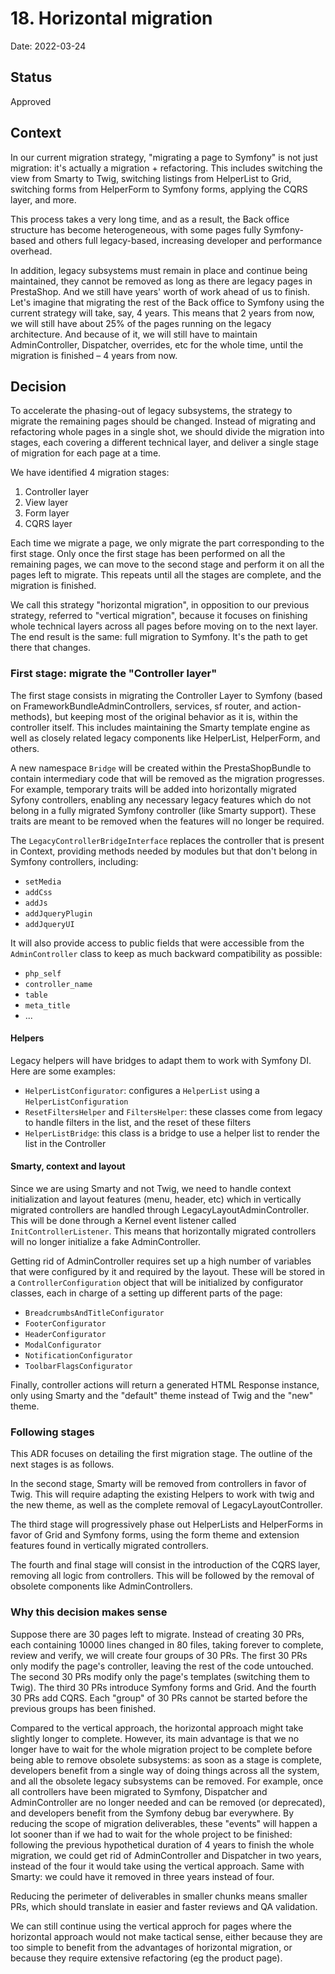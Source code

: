 # 18. Horizontal migration

Date: 2022-03-24

## Status

Approved

## Context

In our current migration strategy, "migrating a page to Symfony" is not just migration: it's actually a migration + refactoring. This includes switching the view from Smarty to Twig, switching listings from HelperList to Grid, switching forms from HelperForm to Symfony forms, applying the CQRS layer, and more. 

This process takes a very long time, and as a result, the Back office structure has become heterogeneous, with some pages fully Symfony-based and others full legacy-based, increasing developer and performance overhead. 

In addition, legacy subsystems must remain in place and continue being maintained, they cannot be removed as long as there are legacy pages in PrestaShop. And we still have years' worth of work ahead of us to finish. Let's imagine that migrating the rest of the Back office to Symfony using the current strategy will take, say, 4 years. This means that 2 years from now, we will still have about 25% of the pages running on the legacy architecture. And because of it, we will still have to maintain AdminController, Dispatcher, overrides, etc for the whole time, until the migration is finished – 4 years from now.

## Decision

To accelerate the phasing-out of legacy subsystems, the strategy to migrate the remaining pages should be changed. Instead of migrating and refactoring whole pages in a single shot, we should divide the migration into stages, each covering a different technical layer, and deliver a single stage of migration for each page at a time. 

We have identified 4 migration stages:

1. Controller layer
2. View layer
3. Form layer
4. CQRS layer

Each time we migrate a page, we only migrate the part corresponding to the first stage. Only once the first stage has been performed on all the remaining pages, we can move to the second stage and perform it on all the pages left to migrate. This repeats until all the stages are complete, and the migration is finished.

We call this strategy "horizontal migration", in opposition to our previous strategy, referred to "vertical migration", because it focuses on finishing whole technical layers across all pages before moving on to the next layer. The end result is the same: full migration to Symfony. It's the path to get there that changes.

### First stage: migrate the "Controller layer"

The first stage consists in migrating the Controller Layer to Symfony (based on FrameworkBundleAdminControllers, services, sf router, and action-methods), but keeping most of the original behavior as it is, within the controller itself. This includes maintaining the Smarty template engine as well as closely related legacy components like HelperList, HelperForm, and others. 

A new namespace `Bridge` will be created within the PrestaShopBundle to contain intermediary code that will be removed as the migration progresses. For example, temporary traits will be added into horizontally migrated Syfony controllers, enabling any necessary legacy features which do not belong in a fully migrated Symfony controller (like Smarty support). These traits are meant to be removed when the features will no longer be required.

The `LegacyControllerBridgeInterface` replaces the controller that is present in Context, providing methods needed by modules but that don't belong in Symfony controllers, including:

- `setMedia`
- `addCss`
- `addJs`
- `addJqueryPlugin`
- `addJqueryUI`

It will also provide access to public fields that were accessible from the `AdminController` class to keep as much backward compatibility as possible:

- `php_self`
- `controller_name`
- `table`
- `meta_title`
- ...

#### Helpers

Legacy helpers will have bridges to adapt them to work with Symfony DI. Here are some examples:

- `HelperListConfigurator`: configures a `HelperList` using a `HelperListConfiguration`
- `ResetFiltersHelper` and `FiltersHelper`: these classes come from legacy to handle filters in the list, and the reset of these filters
- `HelperListBridge`: this class is a bridge to use a helper list to render the list in the Controller

#### Smarty, context and layout

Since we are using Smarty and not Twig, we need to handle context initialization and layout features (menu, header, etc) which in vertically migrated controllers are handled through LegacyLayoutAdminController. This will be done through a Kernel event listener called `InitControllerListener`. This means that horizontally migrated controllers will no longer initialize a fake AdminController.

Getting rid of AdminController requires set up a high number of variables that were configured by it and required by the layout. These will be stored in a `ControllerConfiguration` object that will be initialized by configurator classes, each in charge of a setting up different parts of the page:

- `BreadcrumbsAndTitleConfigurator`
- `FooterConfigurator`
- `HeaderConfigurator`
- `ModalConfigurator`
- `NotificationConfigurator`
- `ToolbarFlagsConfigurator`

Finally, controller actions will return a generated HTML Response instance, only using Smarty and the "default" theme instead of Twig and the "new" theme.

### Following stages

This ADR focuses on detailing the first migration stage. The outline of the next stages is as follows.

In the second stage, Smarty will be removed from controllers in favor of Twig. This will require adapting the existing Helpers to work with twig and the new theme, as well as the complete removal of LegacyLayoutController.

The third stage will progressively phase out HelperLists and HelperForms in favor of Grid and Symfony forms, using the form theme and extension features found in vertically migrated controllers.

The fourth and final stage will consist in the introduction of the CQRS layer, removing all logic from controllers. This will be followed by the removal of obsolete components like AdminControllers.

### Why this decision makes sense

Suppose there are 30 pages left to migrate. Instead of creating 30 PRs, each containing 10000 lines changed in 80 files, taking forever to complete, review and verify, we will create four groups of 30 PRs. The first 30 PRs only modify the page's controller, leaving the rest of the code untouched. The second 30 PRs modify only the page's templates (switching them to Twig). The third 30 PRs introduce Symfony forms and Grid. And the fourth 30 PRs add CQRS. Each "group" of 30 PRs cannot be started before the previous groups has been finished.

Compared to the vertical approach, the horizontal approach might take slightly longer to complete. However, its main advantage is that we no longer have to wait for the whole migration project to be complete before being able to remove obsolete subsystems: as soon as a stage is complete, developers benefit from a single way of doing things across all the system, and all the obsolete legacy subsystems can be removed. For example, once all controllers have been migrated to Symfony, Dispatcher and AdminController are no longer needed and can be removed (or deprecated), and developers benefit from the Symfony debug bar everywhere. By reducing the scope of migration deliverables, these "events" will happen a lot sooner than if we had to wait for the whole project to be finished: following the previous hypothetical duration of 4 years to finish the whole migration, we could get rid of AdminController and Dispatcher in two years, instead of the four it would take using the vertical approach. Same with Smarty: we could have it removed in three years instead of four. 

Reducing the perimeter of deliverables in smaller chunks means smaller PRs, which should translate in easier and faster reviews and QA validation.

We can still continue using the vertical approch for pages where the horizontal approach would not make tactical sense, either because they are too simple to benefit from the advantages of horizontal migration, or because they require extensive refactoring (eg the product page).
